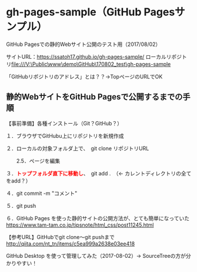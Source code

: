 # gh-pages-sample（GitHub Pagesサンプル）

GitHub Pagesでの静的Webサイト公開のテスト用（2017/08/02）

サイトURL：https://ssatoh17.github.io/gh-pages-sample/
ローカルリポジトリ<file:///V:\Public\www\demo\GitHub\170802_test\gh-pages-sample>

「GitHubリポジトリのアドレス」とは？？→TopページのURLでOK


## 静的WebサイトをGitHub Pagesで公開するまでの手順

【事前準備】各種インストール（Git？GitHub？）

１．ブラウザでGitHubu上にリポジトリを新規作成

２．ローカルの対象フォルダ上で、　git clone リポジトリURL

　　2.5．ページを編集
 
３．<b><font color="red">トップフォルダ直下に移動し</font></b>、　git add .　（← カレントディレクトリの全てをadd？）

４．git commit -m "コメント"

５．git push

６．GitHub Pages を使った静的サイトの公開方法が、とても簡単になっていた https://www.tam-tam.co.jp/tipsnote/html_css/post11245.html


【参考URL】GitHubでgit clone〜git pushまで http://qiita.com/nt_tn/items/c5ea999a2638e03ee418

GitHub Desktop を使って管理してみた（2017-08-02）→ SourceTreeの方が分かりやすい！


